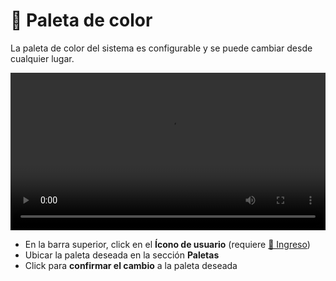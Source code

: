 # 🎨 Paleta de color

La paleta de color del sistema es configurable y se puede cambiar desde cualquier lugar.

<video class="media-screen" width="100%" controls autoplay>
    <source src="../../src/manual/settings/account/paletas.webm" type="video/webm">
</video>

* En la barra superior, click en el **Ícono de usuario** (requiere [🔐 Ingreso](../account/login.md))
* Ubicar la paleta deseada en la sección **Paletas**
* Click para **confirmar el cambio** a la paleta deseada
